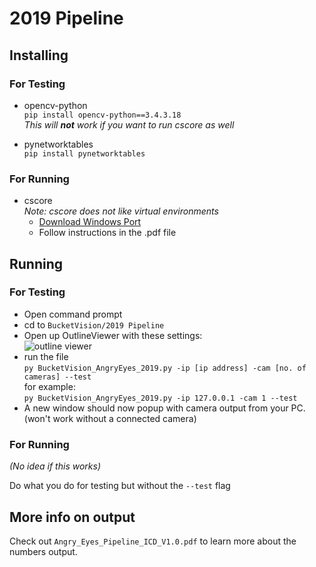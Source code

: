 # 2019 Pipeline

## Installing

### For Testing
  * opencv-python  
  `pip install opencv-python==3.4.3.18`  
    *This will **not** work if you want to run cscore as well* 

  * pynetworktables  
  `pip install pynetworktables`

### For Running
  * cscore  
    *Note: cscore does not like virtual environments*  
    - [Download Windows Port](https://github.com/pixelfelon/robotpy-cscore/releases/latest)
    - Follow instructions in the .pdf file

## Running

### For Testing

* Open command prompt
* cd to `BucketVision/2019 Pipeline`
* Open up OutlineViewer with these settings:  
  ![outline viewer](https://i.imgur.com/Jmq1ZRy.png)
* run the file  
  `py BucketVision_AngryEyes_2019.py -ip [ip address] -cam [no. of cameras] --test`  
  for example:  
  `py BucketVision_AngryEyes_2019.py -ip 127.0.0.1 -cam 1 --test`
* A new window should now popup with camera output from your PC. (won't work without a connected camera)

### For Running

*(No idea if this works)*

Do what you do for testing but without the `--test` flag

## More info on output

Check out `Angry_Eyes_Pipeline_ICD_V1.0.pdf` to learn more about the numbers output.
